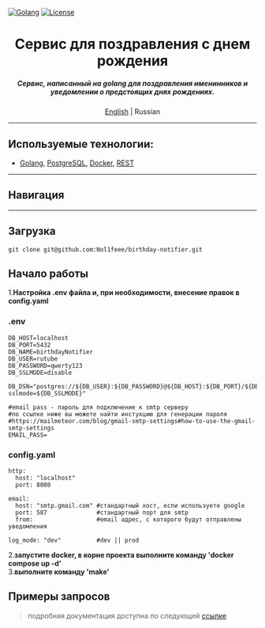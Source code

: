 [![Golang](https://img.shields.io/badge/Go-v1.21-EEEEEE?logo=go&logoColor=white&labelColor=00ADD8)](https://go.dev/)
[![License](https://img.shields.io/badge/license-MIT-green)](LICENSE)

<div align="center">
    <h1>Сервис для поздравления с днем рождения</h1>
    <h5>
Сервис, написанный на golang для поздравления именинников и уведомлении о предстоящих днях рождениях. 
    </h5>
    <p>
        <a href="README.md">English</a> | Russian
    </p>
</div>

- - -

## Используемые технологии:
- [Golang](https://go.dev), [PostgreSQL](https://www.postgresql.org/), [Docker](https://www.docker.com/), [REST](https://ru.wikipedia.org/wiki/REST)

- - -
## Навигация

- - -
## Загрузка
```shell
git clone git@github.com:Nol1feee/birthday-notifier.git
```

## Начало работы
1.**Настройка .env файла и, при необходимости, внесение правок в config.yaml**

### .env
```shell
DB_HOST=localhost
DB_PORT=5432
DB_NAME=birthdayNotifier
DB_USER=rutube
DB_PASSWORD=qwerty123
DB_SSLMODE=disable

DB_DSN="postgres://${DB_USER}:${DB_PASSWORD}@${DB_HOST}:${DB_PORT}/${DB_NAME}?sslmode=${DB_SSLMODE}"

#email pass - пароль для подключение к smtp серверу
#по ссылке ниже вы можете найти инстукцию для генерации пароля
#https://mailmeteor.com/blog/gmail-smtp-settings#how-to-use-the-gmail-smtp-settings
EMAIL_PASS= 
````

### config.yaml
```shell
http:
  host: "localhost"
  port: 8080

email:
  host: "smtp.gmail.com" #стандартный хост, если используете google
  port: 587              #стандартный порт для smtp
  from:                  #email адрес, с которого будут отправлены уведомления

log_mode: "dev"          #dev || prod
```
2.**запустите docker, в корне проекта выполните команду 'docker compose up -d'** <br>
3.**выполните команду 'make'**
## Примеры запросов
> подробная документация доступна по следующей [ссылке](https://documenter.getpostman.com/view/27531074/2sA3XLDiRv)
